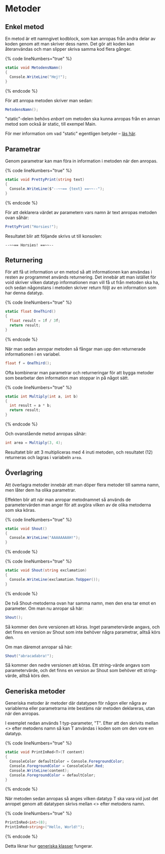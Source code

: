 # Metoder

## Enkel metod

En metod är ett namngivet kodblock, som kan anropas från andra delar av koden genom att man skriver dess namn. Det gör att koden kan återanvändas och man slipper skriva samma kod flera gånger.

{% code lineNumbers="true" %}
```csharp
static void MetodensNamn()
{
  Console.WriteLine("Hej!");
}
```
{% endcode %}

För att anropa metoden skriver man sedan:

```csharp
MetodensNamn();
```

"static"-delen behövs _enbart_ om metoden ska kunna anropas från en annan metod som också är static, till exempel Main.

För mer information om vad "static" egentligen betyder – [läs här](../klasser-och-objektorientering/static.md).

## Parametrar

Genom parametrar kan man föra in information i metoden när den anropas.

{% code lineNumbers="true" %}
```csharp
static void PrettyPrint(string text)
{
  Console.WriteLine($"--~~== {text} ==~~--");
}
```
{% endcode %}

För att deklarera värdet av parametern vars namn är text anropas metoden ovan såhär:

```csharp
PrettyPrint("Horsies!");
```

Resultatet blir att följande skrivs ut till konsolen:

```
--~~== Horsies! ==~~--
```

## Returnering

För att få ut information ur en metod så att informationen kan användas i resten av programmet används returnering. Det innebär att man istället för void skriver vilken datatyp informationen man vill få ut från metoden ska ha, och sedan någonstans i metoden skriver return följt av en information som har denna datatyp.

{% code lineNumbers="true" %}
```csharp
static float OneThird()
{
  float result = 1f / 3f;
  return result;
} 
```
{% endcode %}

När man sedan anropar metoden så fångar man upp den returnerade informationen i en variabel.

```csharp
float f = OneThird();
```

Ofta kombinerar man parametrar och returneringar för att bygga metoder som bearbetar den information man stoppar in på något sätt.

{% code lineNumbers="true" %}
```csharp
static int Multiply(int a, int b)
{
  int result = a * b;
  return result;
}
```
{% endcode %}

Och ovanstående metod anropas såhär:

```csharp
int area = Multiply(3, 4);
```

Resultatet blir att 3 multipliceras med 4 inuti metoden, och resultatet (12) returneras och lagras i variabeln `area`.

## Överlagring

Att överlagra metoder innebär att man döper flera metoder till samma namn, men låter dem ha olika parametrar.

Effekten blir att när man anropar metodnamnet så används de parametervärden man anger för att avgöra vilken av de olika metoderna som ska köras.

{% code lineNumbers="true" %}
```csharp
static void Shout()
{
  Console.WriteLine("AAAAAAAAH!");
}
```
{% endcode %}

{% code lineNumbers="true" %}
```csharp
static void Shout(string exclamation)
{
  Console.WriteLine(exclamation.ToUpper());
}
```
{% endcode %}

De två Shout-metoderna ovan har samma namn, men den ena tar emot en parameter. Om man nu anropar så här:

```csharp
Shout();
```

Så kommer den övre versionen att köras. Inget parametervärde angavs, och det finns en version av Shout som inte behöver några parametrar, alltså körs den.

Om man däremot anropar så här:

```csharp
Shout("abracadabra!");
```

Så kommer den nedre versionen att köras. Ett string-värde angavs som parametervärde, och det finns en version av Shout som behöver ett string-värde, alltså körs den.

## Generiska metoder

Generiska metoder är metoder där datatypen för någon eller några av variablerna eller parametrarna inte bestäms när metoden deklareras, utan när den anropas.

I exemplet nedan används 1 typ-parameter, "T". Efter att den skrivits mellan <> efter metodens namn så kan T användas i koden som om den vore en datatyp.

{% code lineNumbers="true" %}
```csharp
static void PrintInRed<T>(T content)
{
  ConsoleColor defaultColor = Console.ForegroundColor;
  Console.ForegroundColor = ConsoleColor.Red;
  Console.WriteLine(content);
  Console.ForegroundColor = defaultColor;
}
```
{% endcode %}

När metoden sedan anropas så anges vilken datatyp T ska vara vid just det anropet genom att datatypen skrivs mellan <> efter metodens namn.

{% code lineNumbers="true" %}
```csharp
PrintInRed<int>(8);
PrintInRed<string>("Hello, World!");
```
{% endcode %}

Detta liknar hur [generiska klasser](../klasser-och-objektorientering/generiska-klasser.md) fungerar.
